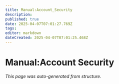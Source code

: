 ```yaml
---
title: Manual:Account_Security
description: 
published: true
date: 2025-04-07T07:01:27.769Z
tags: 
editor: markdown
dateCreated: 2025-04-07T07:01:25.468Z
---
```


# Manual:Account Security

*This page was auto-generated from structure.*